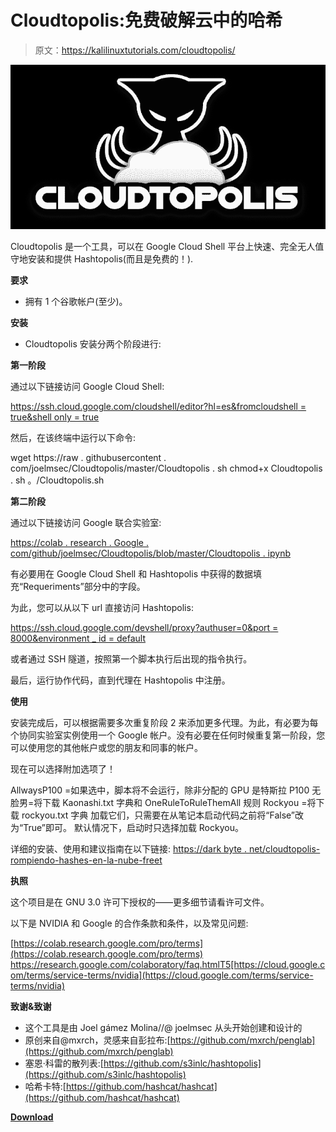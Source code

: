 # Cloudtopolis:免费破解云中的哈希

> 原文：<https://kalilinuxtutorials.com/cloudtopolis/>

[![Cloudtopolis : Cracking Hashes In The Cloud For Free](img/578807a4176db0c9072ae60298983133.png "Cloudtopolis : Cracking Hashes In The Cloud For Free")](https://1.bp.blogspot.com/-wygBpsskZgI/XxDifMZaRcI/AAAAAAAAG50/my2Jhj2puc8JF9l0pHXijNBcV8xLz5wjACLcBGAsYHQ/s1600/Cloudtopolis%25281%2529.png)

Cloudtopolis 是一个工具，可以在 Google Cloud Shell 平台上快速、完全无人值守地安装和提供 Hashtopolis(而且是免费的！).

**要求**

*   拥有 1 个谷歌帐户(至少)。

**安装**

*   Cloudtopolis 安装分两个阶段进行:

**第一阶段**

通过以下链接访问 Google Cloud Shell:

[https://ssh.cloud.google.com/cloudshell/editor?hl=es&fromcloudshell = true&shell only = true](https://ssh.cloud.google.com/cloudshell/editor?hl=es&fromcloudshell=true&shellonly=true)

然后，在该终端中运行以下命令:

wget https://raw . githubusercontent . com/joelmsec/Cloudtopolis/master/Cloudtopolis . sh
chmod+x Cloudtopolis . sh
。/Cloudtopolis.sh

**第二阶段**

通过以下链接访问 Google 联合实验室:

[https://colab . research . Google . com/github/joelmsec/Cloudtopolis/blob/master/Cloudtopolis . ipynb](https://colab.research.google.com/github/JoelGMSec/Cloudtopolis/blob/master/Cloudtopolis.ipynb)

有必要用在 Google Cloud Shell 和 Hashtopolis 中获得的数据填充“Requeriments”部分中的字段。

为此，您可以从以下 url 直接访问 Hashtopolis:

[https://ssh.cloud.google.com/devshell/proxy?authuser=0&port = 8000&environment _ id = default](https://ssh.cloud.google.com/devshell/proxy?authuser=0&port=8000&environment_id=default)

或者通过 SSH 隧道，按照第一个脚本执行后出现的指令执行。

最后，运行协作代码，直到代理在 Hashtopolis 中注册。

**使用**

安装完成后，可以根据需要多次重复阶段 2 来添加更多代理。为此，有必要为每个协同实验室实例使用一个 Google 帐户。没有必要在任何时候重复第一阶段，您可以使用您的其他帐户或您的朋友和同事的帐户。

现在可以选择附加选项了！

AllwaysP100 =如果选中，脚本将不会运行，除非分配的 GPU 是特斯拉 P100
无脸男=将下载 Kaonashi.txt 字典和 OneRuleToRuleThemAll 规则
Rockyou =将下载 rockyou.txt 字典
加载它们，只需要在从笔记本启动代码之前将“False”改为“True”即可。
默认情况下，启动时只选择加载 Rockyou。

详细的安装、使用和建议指南在以下链接:
[https://dark byte . net/cloudtopolis-rompiendo-hashes-en-la-nube-freet](https://darkbyte.net/cloudtopolis-rompiendo-hashes-en-la-nube-gratis)

**执照**

这个项目是在 GNU 3.0 许可下授权的——更多细节请看许可文件。

以下是 NVIDIA 和 Google 的合作条款和条件，以及常见问题:

[https://colab.research.google.com/pro/terms](https://colab.research.google.com/pro/terms)
https://research.google.com/colaboratory/faq.htmlT5[https://cloud.google.com/terms/service-terms/nvidia](https://cloud.google.com/terms/service-terms/nvidia)

**致谢&致谢**

*   这个工具是由 Joel gámez Molina//@ joelmsec 从头开始创建和设计的
*   原创来自@mxrch，灵感来自彭拉布:[https://github.com/mxrch/penglab](https://github.com/mxrch/penglab)
*   塞恩·科雷的散列表:[https://github.com/s3inlc/hashtopolis](https://github.com/s3inlc/hashtopolis)
*   哈希卡特:[https://github.com/hashcat/hashcat](https://github.com/hashcat/hashcat)

[**Download**](https://github.com/JoelGMSec/Cloudtopolis)